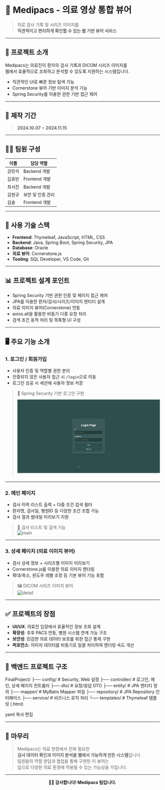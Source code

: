 # 🧬 Medipacs - 의료 영상 통합 뷰어

> 의료 검사 기록 및 시리즈 이미지를  
> **직관적이고 편리하게 확인할 수 있는 웹 기반 뷰어 서비스**

---

## 📃 프로젝트 소개

Medipacs는 의료진이 환자의 검사 기록과 DICOM 시리즈 이미지를  
웹에서 효율적으로 조회하고 분석할 수 있도록 지원하는 시스템입니다.

- 직관적인 UI로 빠른 정보 탐색 가능  
- Cornerstone 뷰어 기반 이미지 분석 기능  
- Spring Security를 이용한 권한 기반 접근 제어

---

## 📅 제작 기간

> **2024.10.07 ~ 2024.11.15**

---

## 🧑‍💻 팀원 구성

| 이름     | 담당 역할        |
|----------|------------------|
| 강민석   | Backend 개발     |
| 김효빈   | Frontend 개발    |
| 최서진   | Backend 개발     |
| 김현규   | 보안 및 인증 관리   |
| 김솔     |Frontend 개발     |

---

## 🚀 사용 기술 스택

- **Frontend**: Thymeleaf, JavaScript, HTML, CSS  
- **Backend**: Java, Spring Boot, Spring Security, JPA  
- **Database**: Oracle  
- **의료 뷰어**: Cornerstone.js  
- **Tooling**: SQL Developer, VS Code, Git

---

## 📊 프로젝트 설계 포인트

- Spring Security 기반 권한 인증 및 페이지 접근 제어
- JPA를 이용한 환자/검사/시리즈/이미지 엔티티 설계
- 의료 이미지 뷰어(Cornerstone) 연동
- axios.all을 활용한 비동기 다중 요청 처리
- 검색 조건 동적 처리 및 목록형 UI 구성

---

## 🖥️ 주요 기능 소개

### 1. 로그인 / 회원가입

- 사용자 인증 및 역할별 권한 분리
- 인증되지 않은 사용자 접근 시 `/login`으로 이동
- 로그인 성공 시 세션에 사용자 정보 저장

> 🔐 Spring Security 기반 로그인 구현  
> ![login](/assets/login.gif)

---

### 2. 메인 페이지

- 검사 이력 리스트 출력 + 다중 조건 검색 필터
- 환자명, 검사일, 병원ID 등 다양한 조건 조합 가능
- 검사 결과 썸네일 미리보기 지원

> 📄 검사 리스트 및 검색 기능  
> ![main](./assets/main.gif)

---

### 3. 상세 페이지 (의료 이미지 뷰어)

- 검사 상세 정보 + 시리즈별 이미지 미리보기
- Cornerstone.js를 이용한 의료 이미지 렌더링
- 확대/축소, 윈도우 레벨 조정 등 기본 뷰어 기능 포함

> 🖼 DICOM 시리즈 이미지 뷰어  
> ![detail](./assets/detail.gif)

---

## ✅ 프로젝트의 장점

- **UI/UX**: 의료진 입장에서 효율적인 정보 조회 설계
- **확장성**: 추후 PACS 연동, 병원 시스템 연계 가능 구조
- **보안성**: 민감한 의료 데이터 보호를 위한 접근 통제 구현
- **퍼포먼스**: 이미지 데이터를 비동기로 일괄 처리하여 렌더링 속도 개선

---

## 📂 백엔드 프로젝트 구조

FinalProject/ ├── config/ # Security, Web 설정 ├── controller/ # 로그인, 메인, 상세 페이지 컨트롤러 ├── dto/ # 요청/응답 DTO ├── entity/ # JPA 엔티티 정의 ├── mapper/ # MyBatis Mapper 파일 ├── repository/ # JPA Repository 인터페이스 ├── service/ # 비즈니스 로직 처리 └── templates/ # Thymeleaf 템플릿 (.html)

yaml
복사
편집

---

## 💬 마무리

> Medipacs는 의료 현장에서 진짜 필요한  
> **검사 데이터 확인과 이미지 분석을 웹에서 가능하게 만든 시스템**입니다.  
> 팀원들의 역할 분담과 협업을 통해 구현된 이 뷰어는  
> 앞으로 다양한 의료 환경에 적용될 수 있는 가능성을 가집니다.

---

<div align="center"><strong>🧑‍⚕️ 감사합니다! Medipacs 팀입니다.</strong></div>
